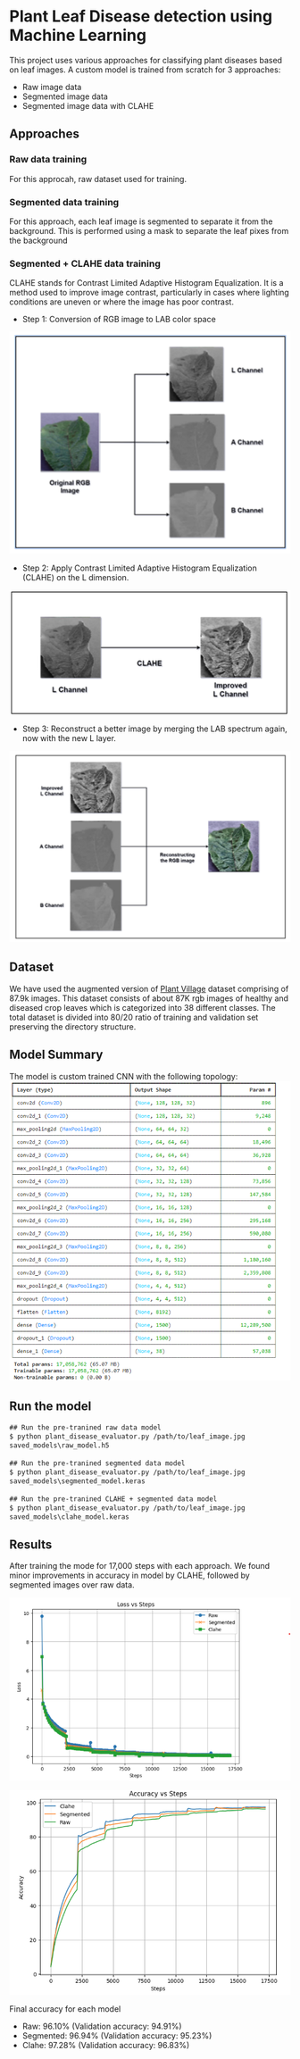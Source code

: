 # Plant Leaf Disease detection using Machine Learning

This project uses various approaches for classifying plant diseases based on leaf images. A custom model is trained from scratch for 3 approaches:
-  Raw image data
- Segmented image data
- Segmented image data with CLAHE

## Approaches

### Raw data training
For this approcah, raw dataset used for training.

### Segmented data training
For this approach, each leaf image is segmented to separate it from the background. This is performed using a mask to separate the leaf pixes from the background

### Segmented + CLAHE data training
CLAHE stands for Contrast Limited Adaptive Histogram Equalization. It is a method used to improve image contrast, particularly in cases where lighting conditions are uneven or where the image has poor contrast.

- Step 1: Conversion of RGB image to LAB color space

![lab_breakdown](https://github.com/maithil22/leaf_disease_detection/blob/main/images/lab_breakdown.png)

- Step 2: Apply Contrast Limited Adaptive Histogram Equalization (CLAHE) on the L dimension.

![clahe_l_channel](https://github.com/maithil22/leaf_disease_detection/blob/main/images/clahe_l_channel.png)

- Step 3: Reconstruct a better image by merging the LAB spectrum again, now with the new L layer.

![reconstruct_leaf](https://github.com/maithil22/leaf_disease_detection/blob/main/images/reconstruct_leaf.png)

## Dataset
We have used the augmented version of [Plant Village](https://www.kaggle.com/datasets/vipoooool/new-plant-diseases-dataset) dataset comprising of 87.9k images. 
This dataset consists of about 87K rgb images of healthy and diseased crop leaves which is categorized into 38 different classes. The total dataset is divided into 80/20 ratio of training and validation set preserving the directory structure.

## Model Summary
 The model is custom trained CNN with the following topology:
 ![model_summary](https://github.com/maithil22/leaf_disease_detection/blob/main/images/model_summary.png)

## Run the model
```
## Run the pre-tranined raw data model
$ python plant_disease_evaluator.py /path/to/leaf_image.jpg saved_models\raw_model.h5

## Run the pre-tranined segmented data model
$ python plant_disease_evaluator.py /path/to/leaf_image.jpg saved_models\segmented_model.keras

## Run the pre-tranined CLAHE + segmented data model
$ python plant_disease_evaluator.py /path/to/leaf_image.jpg saved_models\clahe_model.keras
```

## Results
After training the mode for 17,000 steps with each approach. We found minor improvements in accuracy in model by CLAHE, followed by segmented images over raw data.

![loss_chart](https://github.com/maithil22/leaf_disease_detection/blob/main/images/loss_chart.png)

![accuracy_chart](https://github.com/maithil22/leaf_disease_detection/blob/main/images/accuracy_chart.png)

Final accuracy for each model
- Raw: 96.10% (Validation accuracy: 94.91%)
- Segmented: 96.94% (Validation accuracy: 95.23%)
- Clahe: 97.28% (Validation accuracy: 96.83%)
